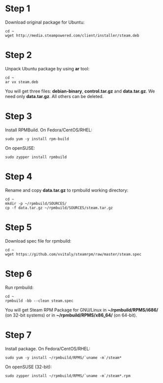 Step 1
========

Download original package for Ubuntu:

```
cd ~
wget http://media.steampowered.com/client/installer/steam.deb
```

Step 2
=======
Unpack Ubuntu package by using **ar** tool:

```
cd ~
ar vx steam.deb
```

You will get three files: **debian-binary**, **control.tar.gz** and **data.tar.gz**. 
We need only **data.tar.gz**. All others can be deleted.

Step 3
=======

Install RPMBuild. On Fedora/CentOS/RHEL:

```
sudo yum -y install rpm-build
```

On openSUSE:

```
sudo zypper install rpmbuild
```

Step 4
=======

Rename and copy **data.tar.gz** to rpmbuild working directory:

```
cd ~
mkdir -p ~/rpmbuild/SOURCES/
cp -f data.tar.gz ~/rpmbuild/SOURCES/steam.tar.gz
```

Step 5
=======

Download spec file for rpmbuild:

```
cd ~
wget https://github.com/xvitaly/steamrpm/raw/master/steam.spec
```

Step 6
=======

Run rpmbuild:

```
cd ~
rpmbuild -bb --clean steam.spec
```

You will get Steam RPM Package for GNU/Linux in **~/rpmbuild/RPMS/i686/** (on 32-bit systems) or in **~/rpmbuild/RPMS/x86_64/** (on 64-bit).

Step 7
=======

Install package. On Fedora/CentOS/RHEL:

```
sudo yum -y install ~/rpmbuild/RPMS/`uname -m`/steam*
```

On openSUSE (32-bit):

```
sudo zypper install ~/rpmbuild/RPMS/`uname -m`/steam*.rpm
```